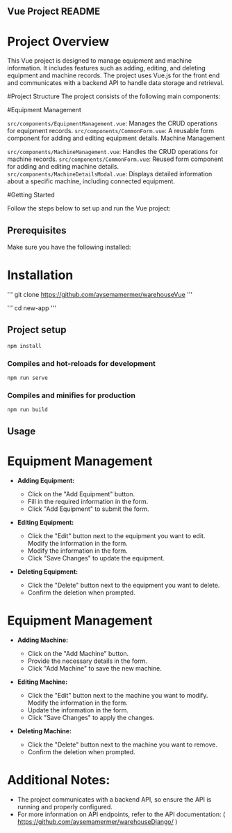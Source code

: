 
## Vue Project README

# Project Overview

This Vue project is designed to manage equipment and machine information. It includes features such as adding, editing, and deleting equipment and machine records. The project uses Vue.js for the front end and communicates with a backend API to handle data storage and retrieval.

#Project Structure
The project consists of the following main components:

#Equipment Management

`src/components/EquipmentManagement.vue`: Manages the CRUD operations for equipment records.
`src/components/CommonForm.vue`: A reusable form component for adding and editing equipment details.
Machine Management

`src/components/MachineManagement.vue`: Handles the CRUD operations for machine records.
`src/components/CommonForm.vue`: Reused form component for adding and editing machine details.
`src/components/MachineDetailsModal.vue`: Displays detailed information about a specific machine, including connected equipment.

#Getting Started

Follow the steps below to set up and run the Vue project:

## Prerequisites
Make sure you have the following installed:

# Installation

'''
git clone https://github.com/aysemamermer/warehouseVue
'''

'''
cd new-app
'''

## Project setup
```
npm install
```

### Compiles and hot-reloads for development
```
npm run serve
```

### Compiles and minifies for production
```
npm run build
```


## Usage

# Equipment Management

- **Adding Equipment:**
  - Click on the "Add Equipment" button.
  - Fill in the required information in the form.
  - Click "Add Equipment" to submit the form.
 
- **Editing Equipment:**
  - Click the "Edit" button next to the equipment you want to edit.
Modify the information in the form.
  - Modify the information in the form.
  - Click "Save Changes" to update the equipment.
 
- **Deleting Equipment:**
  - Click the "Delete" button next to the equipment you want to delete.
  - Confirm the deletion when prompted.
    

# Equipment Management

- **Adding Machine:**
  - Click on the "Add Machine" button.
  - Provide the necessary details in the form.
  - Click "Add Machine" to save the new machine.
 
- **Editing Machine:**
  - Click the "Edit" button next to the machine you want to modify.
Modify the information in the form.
  - Update the information in the form.
  - Click "Save Changes" to apply the changes.
 
- **Deleting Machine:**
  - Click the "Delete" button next to the machine you want to remove.
  - Confirm the deletion when prompted.
    

# Additional Notes:

- The project communicates with a backend API, so ensure the API is running and properly configured.
- For more information on API endpoints, refer to the API documentation: ( https://github.com/aysemamermer/warehouseDjango/ ) 



